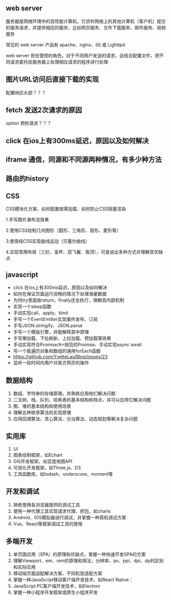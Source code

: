 ## web server
服务器是网络环境中的高性能计算机，它侦听网络上的其他计算机（客户机）提交的服务请求，并提供相应的服务，比如网页服务、文件下载服务、邮件服务、视频服务

常见的 web server 产品有 apache、nginx、IIS 或 Lighttpd 

web server 担任管控的角色，对于不同用户发送的请求，会结合配置文件，把不同请求委托给服务器上处理相应请求的程序进行处理
## 图片URL访问后直接下载的实现
配置响应头部？？？


## fetch 发送2次请求的原因
option 预检请求？？？

## click 在ios上有300ms延迟，原因以及如何解决

## iframe 通信，同源和不同源两种情况，有多少种方法

## 路由的history



## CSS
CSS模块化方案、如何配置按需加载、如何防止CSS阻塞渲染

1.手写图片瀑布流效果

2.使用CSS绘制几何图形（圆形、三角形、扇形、菱形等）

3.使用纯CSS实现曲线运动（贝塞尔曲线）

4.实现常用布局（三栏、圣杯、双飞翼、吸顶），可是说出多种方式并理解其优缺点

## javascript
* click 在ios上有300ms延迟，原因以及如何解决
* 如何在保证页面运行流畅的情况下处理海量数据
* 为何try里面放return，finally还会执行，理解其内部机制
* 实现一个sleep函数
* 手动实现call、apply、bind
* 手写一个EventEmitter实现事件发布、订阅
* 手写JSON.stringify、JSON.parse
* 手写一个模版引擎，并能解释其中原理
* 手写懒加载、下拉刷新、上拉加载、预加载等效果
* 手动实现符合Promise/A+规范的Promise、手动实现async await
* 写一个能遍历对象和数组的通用forEach函数
* https://github.com/YvetteLau/Blog/issues/23
* 监听一段时间内用户对我方网页的操作

## 数据结构
1. 数组、字符串的存储原理，并熟练应用他们解决问题
2. 二叉树、栈、队列、哈希表的基本结构和特点，并可以应用它解决问题
3. 图、堆的基本结构和使用场景
4. 理解五种排序算法的实现原理
5. 应用回溯算法、贪心算法、分治算法、动态规划等解决复杂问题




## 实用库
1. UI
2. 图表绘制框架，如Echart
3. GIS开发框架，如百度地图API
4. 可视化开发框架，如Three.js、D3
5. 工具函数库，如lodash、underscore、moment等

## 开发和调试
1. 熟练使用各浏览器提供的调试工具
2. 使用一种代理工具实现请求代理、抓包，如charls
3. Android、IOS模拟器进行调试，并掌握一种真机调试方案
4. Vue、React等框架调试工具的使用

## 多端开发
1. 单页面应用（SPA）的原理和优缺点，掌握一种快速开发SPA的方案
2. 理解Viewport、em、rem的原理和用法，分辨率、px、ppi、dpi、dp的区别和实际应用
3. 移动端页面适配解决方案、不同机型适配方案
4. 掌握一种JavaScript移动客户端开发技术，如React Native：
5. JavaScript PC客户端开发技术，如Electron
6. 掌握一种小程序开发框架或原生小程序开发